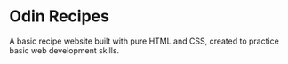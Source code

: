 # Odin Recipes

A basic recipe website built with pure HTML and CSS, created to practice basic web development skills.
